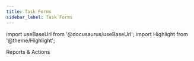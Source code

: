 ```yaml
---
title: Task Forms
sidebar_label: Task Forms
---
```

import useBaseUrl from '@docusaurus/useBaseUrl';
import Highlight from '@theme/Highlight';

<span className="hero__subtitle">Reports & Actions</span>
